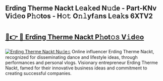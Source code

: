 ## Erding Therme Nackt L𝚎a𝚔ed N𝚞𝚍e - Part-KNv Vi𝚍𝚎o P𝚑𝚘tos - H𝚘𝚝 O𝚗𝚕yf𝚊ns L𝚎a𝚔s 6XTV2

# <h2><a href="http://kf5vwuw.oniu.top/?m=Erding+Therme+Nackt">🔗👉 🔴 Erding Therme Nackt P𝚑ot𝚘𝚜 V𝚒d𝚎o</a></h2>

[![Erding Therme Nackt Nu𝚍e𝚜](https://i.imgur.com/0qMVB7G.gif)](http://kf5vwuw.oniu.top/?m=Erding+Therme+Nackt)
Online influencer Erding Therme Nackt, recognized for disseminating dance and lifestyle ideas, through performances and personal vlogs. Visionary entrepreneur Erding Therme Nackt, famed for their innovative business ideas and commitment to creating successful companies.  
